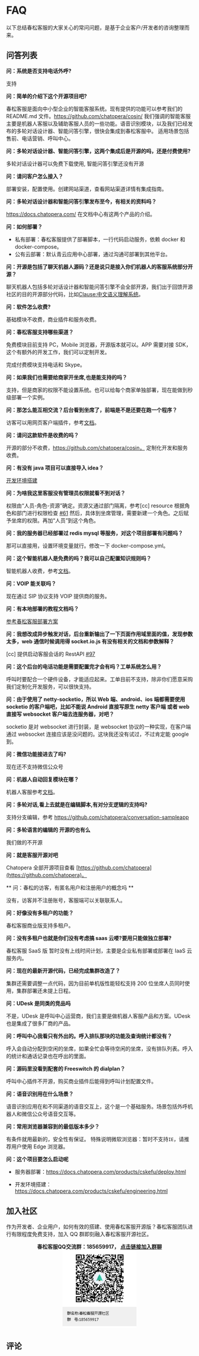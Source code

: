 # FAQ

以下总结春松客服的大家关心的常问问题，是基于企业客户/开发者的咨询整理而来。

## 问答列表

**问：系统是否支持电话外呼?**

支持

**问：简单的介绍下这个开源项目吧?**

春松客服是面向中小型企业的智能客服系统。现有提供的功能可以参考我们的 README.md 文件。https://github.com/chatopera/cosin/
我们强调的智能客服主要是机器人客服以及辅助客服人员的一些功能。语音识别模块，以及我们已经发布的多轮对话设计器、智能问答引擎，很快会集成到春松客服中。
适用场景包括售前、电话营销、呼叫中心。

**问：多轮对话设计器、智能问答引擎，这两个集成后是开源的吗，还是付费使用?**

多轮对话设计器可以免费下载使用, 智能问答引擎还没有开源

**问：请问客户怎么接入？**

部署安装，配置使用。创建网站渠道，查看网站渠道详情有集成指南。

**问：多轮对话设计器和智能问答引擎发布至今，有相关的资料吗？**

https://docs.chatopera.com/ 在文档中心有这两个产品的介绍。

**问：如何部署？**

- 私有部署：春松客服提供了部署脚本，一行代码启动服务，依赖 docker 和 docker-compose。
- 公有云部署：默认青云应用中心部署，通过沟通可部署到其他平台。

**问：开源是包括了聊天机器人源码？还是说只是接入你们机器人的客服系统部分开源？**

聊天机器人包括多轮对话设计器和智能问答引擎不会全部开源，我们出于回馈开源社区的目的开源部分代码，比如[Clause:中文语义理解系统](https://github.com/chatopera/clause)。

**问：软件怎么收费?**

基础模块不收费，商业插件和服务收费。

**问：春松客服支持哪些渠道？**

免费模块目前支持 PC，Mobile 浏览器，开源版本就可以。APP 需要对接 SDK，这个有额外的开发工作，我们可以定制开发。

完成付费模块支持电话和 Skype。

**问：如果我们也需要给商家开坐席,也是能支持的吗？**

支持，但是商家的权限不能设置系统。也可以给每个商家单独部署，现在能做到秒级部署一个实例。

**问：那怎么能互相交流？后台看到坐席了，前端是不是还要在跑一个程序？**

访客可以用网页客户端插件，参考[文档](/products/cskefu/work.html)。

**问：请问这款软件是收费的吗？**

开源的部分不收费，https://github.com/chatopera/cosin， 定制化开发和服务收费。

**问：有没有 java 项目可以直接导入 idea？**

[开发环境搭建](/products/cskefu/engineering.html)

**问：为啥我这里客服没有管理员权限就看不到对话？**

权限由“人员-角色-资源”确定。资源又通过部门隔离，参考[cc] resource 根据角色和部门进行权限检查 [#61](https://github.com/chatopera/cosin/issues/61)
然后，具体到坐席管理，需要新建一个角色。之后赋予坐席的权限。再加“人员”到这个角色。

**问：我的服务器已经部署过 redis mysql 等服务，对这个项目部署有问题吗？**

那可以直接用，设置环境变量就行。修改一下 docker-compose.yml。

**问：这个智能机器人是免费的吗？我可以自己配置知识规则吗？**

智能机器人收费，参考[文档](https://docs.chatopera.com/products/chatbot-platform/index.html)。

**问：VOIP 能关联吗？**

现在通过 SIP 协议支持 VOIP 提供商的服务。

**问：有本地部署的教程文档吗？**

[参考春松客服部署方案](https://docs.chatopera.com/products/cskefu/deploy.html)

**问：我想改成异步触发对话，后台重新输出了一下页面作用域里面的值，发现参数太多，web 通信时候调用得 socket.io.js 有没有相关的文档和参数解释？**

[cc] 提供启动客服会话的 RestAPI [#97](https://github.com/chatopera/cosin/issues/97)

**问：这个后台的电话功能是需要配置完才会有吗？工单系统怎么用？**

呼叫时要配合一个硬件设备，才能适应起来。工单目前不支持，除非你们愿意采购我们定制化开发服务，可以很快支持。

**问：由于使用了 netty-socketio，所以 Web 端、android、ios 端都需要使用 socketio 的客户端吧，比如不能说 Android 直接写原生 netty 客户端 或者 web 直接写 websocket 客户端去连服务器，对吧？**

socketio 是对 websocket 进行封装，是 websocket 协议的一种实现，在客户端通过 websocket 连接应该是没问题的。这块我还没有试过，不过肯定能 google 到。

**问：微信功能接进去了吗?**

现在还不支持微信公众号

**问：机器人自动回复模块在哪？**

机器人客服参考[文档](https://docs.chatopera.com/products/cskefu/work-chatbot.html)。

**问：多轮对话,看上去就是在编辑脚本,有对分支逻辑的支持吗?**

支持分支编辑，参考 https://github.com/chatopera/conversation-sampleapp

**问：多轮语言的编辑的 开源的也有么**

我们做的不开源

**问：就是客服开源对吧**

Chatopera 全部开源项目查看 [https://github.com/chatopera](https://github.com/chatopera)。

** 问：春松的访客，有匿名用户和注册用户的概念吗 **

没有，访客并不注册账号，客服端可以关联联系人。

**问：好像没有多租户的功能？**

春松客服商业版支持多租户。

**问：没有多租户也就是你们没有考虑搞 saas 云喽?要用只能做独立部署?**

春松客服 SaaS 版 暂时没有上线时间计划，主要是企业私有部署或部署在 IaaS 云服务内。

**问：现在的最新开源代码，已经完成集群改造了？**

集群还需要调整一点代码，因为目前单机版性能轻松支持 200 位坐席人员同时使用，集群部署还未提上日程。

**问：UDesk 是同类的竞品吗**

不是，UDesk 是呼叫中心运营商，我们主要是做机器人客服产品和方案。UDesk 也是集成了很多厂商的产品。

**问：呼叫中心我看只有外出的。呼入排队那块的功能及查询统计都没有？**

呼入会自动分配到空闲的坐席，如果全忙会等待空闲的坐席，没有排队列表。呼入的统计和通话记录也在呼出的里面。

**问：源码里没看到配套的 Freeswitch 的 dialplan？**

呼叫中心插件不开源，购买商业插件后能得到呼叫计划配置文件。

**问：语音识别用在什么场景？**

语音识别应用在和不同渠道的语音交互上，这个是一个基础服务。场景包括外呼机器人和微信公众号语音交互等。

**问：常用浏览器兼容到的最低版本多少？**

有条件就用最新的，安全性有保证。
特殊说明微软浏览器：暂时不支持`IE`，请推荐用户使用 Edge 浏览器。

**问：这个项目要怎么启动呢**

- 服务器部署：https://docs.chatopera.com/products/cskefu/deploy.html

- 开发环境搭建：https://docs.chatopera.com/products/cskefu/engineering.html

## 加入社区

作为开发者、企业用户，如何有效的搭建、使用春松客服开源版？春松客服团队进行有限程度免费支持，加入 QQ 群即刻融入春松客服开源社区。

<p align="center">
  <b>春松客服QQ交流群：185659917， <a href="https://jq.qq.com/?_wv=1027&k=5I1cJLP" target="_blank">点击链接加入群聊</a></b><br>
  <img src="../../images/products/cosin/g1.jpg" width="200">
</p>

## 评论

<script src="https://utteranc.es/client.js"
        repo="chatopera/docs"
        issue-term="pathname"
        label="Comment"
        theme="github-light"
        crossorigin="anonymous"
        async>
</script>
